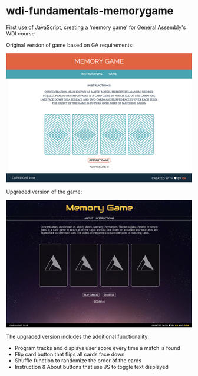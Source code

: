 # wdi-fundamentals-memorygame
First use of JavaScript, creating a 'memory game' for General Assembly's WDI course

Original version of game based on GA requirements:

![originalGame](memory-game-v2/screenshots/game-v1.png?raw=true)

Upgraded version of the game:

![upgradedGame](memory-game-v2/screenshots/game-v2.png?raw=true)

The upgraded version includes the additional functionality:
* Program tracks and displays user score every time a match is found
* Flip card button that flips all cards face down
* Shuffle function to randomize the order of the cards
* Instruction & About buttons that use JS to toggle text displayed